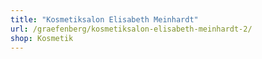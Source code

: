 ```yaml
---
title: "Kosmetiksalon Elisabeth Meinhardt"
url: /graefenberg/kosmetiksalon-elisabeth-meinhardt-2/
shop: Kosmetik
---
```

